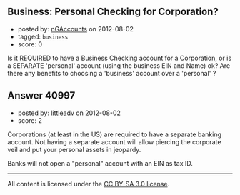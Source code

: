 ## Business: Personal Checking for Corporation?

- posted by: [nGAccounts](https://stackexchange.com/users/-1/19049-ngaccounts) on 2012-08-02
- tagged: `business`
- score: 0

Is it REQUIRED to have a Business Checking account for a Corporation, or is a SEPARATE 'personal' account (using the business EIN and Name) ok? Are there any benefits to choosing a 'business' account over a 'personal' ?


## Answer 40997

- posted by: [littleadv](https://stackexchange.com/users/-1/13808-littleadv) on 2012-08-02
- score: 2

Corporations (at least in the US) are required to have a separate banking account. Not having a separate account will allow piercing the corporate veil and put your personal assets in jeopardy.

Banks will not open a "personal" account with an EIN as tax ID.



---

All content is licensed under the [CC BY-SA 3.0 license](https://creativecommons.org/licenses/by-sa/3.0/).
